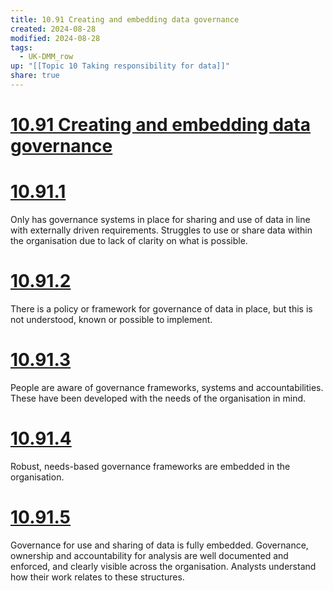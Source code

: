 ```yaml
---
title: 10.91 Creating and embedding data governance
created: 2024-08-28
modified: 2024-08-28
tags:
  - UK-DMM_row
up: "[[Topic 10 Taking responsibility for data]]"
share: true
---
```

# [10.91 Creating and embedding data governance](10.91%20Creating%20and%20embedding%20data%20governance.md)
# [10.91.1](10.91.1.md)

Only has governance systems in place for sharing and use of data in line with externally driven requirements. Struggles to use or share data within the organisation due to lack of clarity on what is possible.

# [10.91.2](10.91.2.md)

There is a policy or framework for governance of data in place, but this is not understood, known or possible to implement.

# [10.91.3](10.91.3.md)

People are aware of governance frameworks, systems and accountabilities. These have been developed with the needs of the organisation in mind.

# [10.91.4](10.91.4.md)

Robust, needs-based governance frameworks are embedded in the organisation.

# [10.91.5](10.91.5.md)

Governance for use and sharing of data is fully embedded. Governance, ownership and accountability for analysis are well documented and enforced, and clearly visible across the organisation. Analysts understand how their work relates to these structures.

